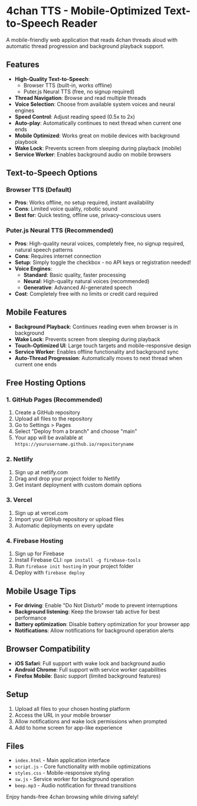 # 4chan TTS - Mobile-Optimized Text-to-Speech Reader

A mobile-friendly web application that reads 4chan threads aloud with automatic thread progression and background playback support.

## Features

- **High-Quality Text-to-Speech**: 
  - Browser TTS (built-in, works offline)
  - Puter.js Neural TTS (free, no signup required)
- **Thread Navigation**: Browse and read multiple threads
- **Voice Selection**: Choose from available system voices and neural engines
- **Speed Control**: Adjust reading speed (0.5x to 2x)
- **Auto-play**: Automatically continues to next thread when current one ends
- **Mobile Optimized**: Works great on mobile devices with background playbook
- **Wake Lock**: Prevents screen from sleeping during playback (mobile)
- **Service Worker**: Enables background audio on mobile browsers

## Text-to-Speech Options

### Browser TTS (Default)
- **Pros**: Works offline, no setup required, instant availability
- **Cons**: Limited voice quality, robotic sound
- **Best for**: Quick testing, offline use, privacy-conscious users

### Puter.js Neural TTS (Recommended)
- **Pros**: High-quality neural voices, completely free, no signup required, natural speech patterns
- **Cons**: Requires internet connection
- **Setup**: Simply toggle the checkbox - no API keys or registration needed!
- **Voice Engines**:
  - **Standard**: Basic quality, faster processing
  - **Neural**: High-quality natural voices (recommended)
  - **Generative**: Advanced AI-generated speech
- **Cost**: Completely free with no limits or credit card required

## Mobile Features

- **Background Playback**: Continues reading even when browser is in background
- **Wake Lock**: Prevents screen from sleeping during playback
- **Touch-Optimized UI**: Large touch targets and mobile-responsive design
- **Service Worker**: Enables offline functionality and background sync
- **Auto-Thread Progression**: Automatically moves to next thread when current one ends

## Free Hosting Options

### 1. GitHub Pages (Recommended)
1. Create a GitHub repository
2. Upload all files to the repository
3. Go to Settings > Pages
4. Select "Deploy from a branch" and choose "main"
5. Your app will be available at `https://yourusername.github.io/repositoryname`

### 2. Netlify
1. Sign up at netlify.com
2. Drag and drop your project folder to Netlify
3. Get instant deployment with custom domain options

### 3. Vercel
1. Sign up at vercel.com
2. Import your GitHub repository or upload files
3. Automatic deployments on every update

### 4. Firebase Hosting
1. Sign up for Firebase
2. Install Firebase CLI: `npm install -g firebase-tools`
3. Run `firebase init hosting` in your project folder
4. Deploy with `firebase deploy`

## Mobile Usage Tips

- **For driving**: Enable "Do Not Disturb" mode to prevent interruptions
- **Background listening**: Keep the browser tab active for best performance
- **Battery optimization**: Disable battery optimization for your browser app
- **Notifications**: Allow notifications for background operation alerts

## Browser Compatibility

- **iOS Safari**: Full support with wake lock and background audio
- **Android Chrome**: Full support with service worker capabilities
- **Firefox Mobile**: Basic support (limited background features)

## Setup

1. Upload all files to your chosen hosting platform
2. Access the URL in your mobile browser
3. Allow notifications and wake lock permissions when prompted
4. Add to home screen for app-like experience

## Files

- `index.html` - Main application interface
- `script.js` - Core functionality with mobile optimizations
- `styles.css` - Mobile-responsive styling
- `sw.js` - Service worker for background operation
- `beep.mp3` - Audio notification for thread transitions

Enjoy hands-free 4chan browsing while driving safely!